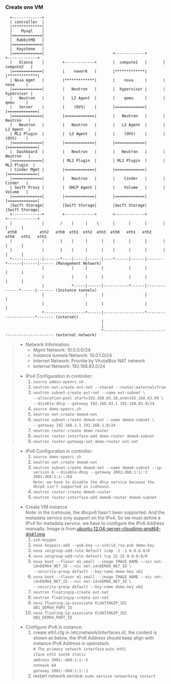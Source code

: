 ### Create one VM 

```
  +-------------+                       
  | controller  |
  |*************|
  |    Mysql    |
  |=============|
  |  RabbitMQ   |
  |=============|                               
  |  Keystone   |
  |=============|                              +-------------+       +-------------+
  |   Glance    |        +-------------+       |  compute1   |       |  compute2   |
  |=============|        |    nework   |       |*************|       |*************|
  | Nova mgmt   |        |*************|       |    nova     |       |    nova     |
  |=============|        |   Neutron   |       |  hypervisor |       |  hypervisor |
  |   Neutron   |        |   L2 Agent  |       |    qemu     |       |    qemu     |
  |   Server    |        |    (OVS)    |       |=============|       |=============|
  |=============|        |=============|       |   Neutron   |       |   Neutron   |
  |   Neutron   |        |   Neutron   |       |   L2 Agent  |       |   L2 Agent  |
  | ML2 Plugin  |        |  L3 Agent   |       |    (OVS)    |       |    (OVS)    |
  |=============|        |=============|       |=============|       |=============|
  |  Dashboard  |        |   Neutron   |       |   Neutron   |       |   Neutron   |
  |=============|        | ML2 Plugin  |       | ML2 Plugin  |       | ML2 Plugin  |
  | Cinder Mgmt |        |=============|       |=============|       |=============|
  |=============|        |   Neutron   |       |    Cinder   |       |    Cinder   |
  | Swift Proxy |        |  DHCP Agent |       |    Volume   |       |    Volume   |
  |=============|        |=============|       |=============|       |=============|
  |Swift Storage|        |Swift Storage|       |Swift Storage|       |Swift Storage|
  +-------------+        +-------------+       +-------------+       +-------------+
  |             |       /    |     |    \      |      |      |       |      |      |  
 eth0          eth2   eth0  eth1  eth2  eth3  eth0   eth1   eth2    eth0   eth1   eth2
  |             |       |    |     |      |    |      |      |       |      |      |  
  |             |       |    |     |      |    |      |      |       |      |      |  
  *-------------|-------*----|-----|------|----*------|------|-------*------|------|------ (Management Network)
                |            |     |      |           |      |              |      |
                |            |     |      |           |      |              |      |
                |            *-----|------|-----------*------|--------------*------|------- (Instance tunnels)
                |                  |      |                  |                     |
                |                  |      |                  |                     |
                *------------------*------|------------------*---------------------*------- (internet)
                                          |
                                          |
                                          *------------------------------------------------ (external network)
```

> + Network Information:
>     + Mgmt Network: 10.0.0.0/24
>     + Instance tunnels Network: 10.0.1.0/24
>     + Internet Network: Provide by VirutalBox NAT network
>     + external Network: 192.168.83.0/24

> + IPv4 Configuration in controller:  
>     1. `source admin-openrc.sh`  
>     2. `neutron net-create ext-net --shared --router:external=True`  
>     3. `neutron subnet-create ext-net --name ext-subnet \`  
>        `--allocation-pool start=192.168.83.10,end=192.168.83.99 \`  
>        `--disable-dhcp --gateway 192.168.83.1 192.168.83.0/24`  
>     4. `source demo-openrc.sh`  
>     5. `neutron net-create demo4-net`  
>     6. `neutron subnet-create demo4-net --name demo4-subnet \`  
>        `--gateway 192.168.1.1 192.168.1.0/24`  
>     7. `neutron router-create demo-router`  
>     8. `neutron router-interface-add demo-router demo4-subnet`  
>     9. `neutron router-gateway-set demo-router ext-net`  


> + IPv6 Configuration in controller:  
>     1. `source demo-openrc.sh`  
>     2. `neutron net-create demo6-net`  
>     3. `neutron subnet-create demo6-net --name demo6-subnet --ip-version 6 --disable-dhcp --gateway 2001:db8:1:1::1 2001:db8:1:1::/64`  
>        `Note: we have to disable the dhcp service because the dhcp6 isn't supported in icehouse. `  
>     4. `neutron router-create demo6-router` 
>     5. `neutron router-interface-add demo6-router demo6-subnet`    

> + Create VM instance  
> Note: in the Icehouse, the dhcpv6 hasn't been supported. And the metadata service only support on the IPv4. So we must define a IPv4 for metadata service. we have to configure the IPv6 Address manually.
>      Image is from [ubuntu-12.04-server-cloudimg-amd64-disk1.img](https://cloud-images.ubuntu.com/releases/12.04.4/release/ubuntu-12.04-server-cloudimg-amd64-disk1.img)
>     1. `ssh-keygen`  
>     2. `nova keypair-add --pub-key ~/.ssh/id_rsa.pub demo-key`  
>     3. `nova secgroup-add-rule default icmp -1 -1 0.0.0.0/0` 
>     4. `nova secgroup-add-rule default tcp 22 22 0.0.0.0/0`  
>     5. `nova boot --flavor m1.small --image IMAGE_NAME --nic net-id=DEMO4_NET_ID --nic net-id=DEMO6_NET_ID \`  
>         `--security-group default --key-name demo-key ub1`  
>     6. `nova boot --flavor m1.small --image IMAGE_NAME --nic net-id=DEMO4_NET_ID --nic net-id=DEMO6_NET_ID \`  
>         `--security-group default --key-name demo-key ub2`  
>     7. `neutron floatingip-create ext-net`  
>     8. `neutron floatingip-create ext-net`  
>     9. `nova floating-ip-associate FLOATINGIP_ID1 UB1_DEMO4_PORT_ID`  
>     10. `nova floating-ip-associate FLOATINGIP_ID2 UB2_DEMO4_PORT_ID`  

> + Configure IPv6 in instance:
>     1. create eth1.cfg in /etc/network/interfaces.d/, the content is shown as below, the IPv6 Address should keep align with instance IPv6 Address in openstack:   
>        `# The primary network interface`
>        `auto eth1`  
>        `iface eth1 inet6 static`  
>        `address 2001::db8:1:1::5`  
>        `netmask 64`  
>        `gateway 2001::db8:1:1::1`  
>     2. restart network service:
>        `sudo service networking restart`  
